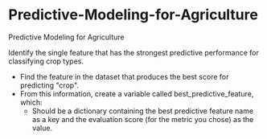 # Predictive-Modeling-for-Agriculture
Predictive Modeling for Agriculture

Identify the single feature that has the strongest predictive performance for classifying crop types.

+ Find the feature in the dataset that produces the best score for predicting "crop".
+ From this information, create a variable called best_predictive_feature, which:
    + Should be a dictionary containing the best predictive feature name as a key and the evaluation score (for the metric you chose) as the value.
